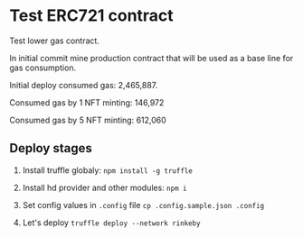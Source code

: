 # Test ERC721 contract

Test lower gas contract.

In initial commit mine production contract that will be used as a base line for gas consumption. 

Initial deploy consumed gas: 2,465,887. 

Consumed gas by 1 NFT minting: 146,972

Consumed gas by 5 NFT minting: 612,060

## Deploy stages

1. Install truffle globaly:
`npm install -g truffle`

2. Install hd provider and other modules:
`npm i`

3. Set config values in `.config` file
`cp .config.sample.json .config`

4. Let's deploy
`truffle deploy --network rinkeby`
